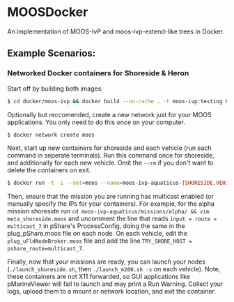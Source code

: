 # MOOSDocker
An implementation of MOOS-IvP and moos-ivp-extend-like trees in Docker.

## Example Scenarios:

### Networked Docker containers for Shoreside & Heron

Start off by building both images:

```bash
$ cd docker/moos-ivp && docker build --no-cache . -t moos-ivp:testing && cd ../moos-ivp-aquaticus && docker build --no-cache . -t moos-ivp-aquaticus:testing
```

Optionally but reccomended, create a new network just for your MOOS applications. You only need to do this once on your computer.

```bash
$ docker network create moos
```

Next, start up new containers for shoreside and each vehicle (run each command in seperate terminals). Run this command once for shoreside, and additionally for each new vehicle. Omit the `--rm` if you don't want to delete the containers on exit.

```bash
$ docker run -t -i --net=moos --name=moos-ivp-aquaticus-{SHORESIDE,VEHICLE,ETC} --rm moos-ivp-aquaticus:testing bash
```

Then, ensure that the mission you are running has multicast enabled (or manually specify the IPs for your containers). For example, for the alpha mission shoreside run `cd moos-ivp-aquaticus/missions/alpha/ && vim meta_shoreside.moos` and uncomment the line that reads `input = route =  multicast_7` in pShare's ProcessConfig, doing the same in the plug_pShare.moos file on each node. On each vehicle, edit the `plug_uFldNodeBroker.moos` file and add the line `TRY_SHORE_HOST = pshare_route=multicast_7`.

Finally, now that your missions are ready, you can launch your nodes (`./launch_shoreside.sh`, then `./launch_m200.sh -s` on each vehicle). Note, these containers are not X11 forwarded, so GUI applications like pMarineViewer will fail to launch and may print a Run Warning. Collect your logs, upload them to a mount or network location, and exit the container.


